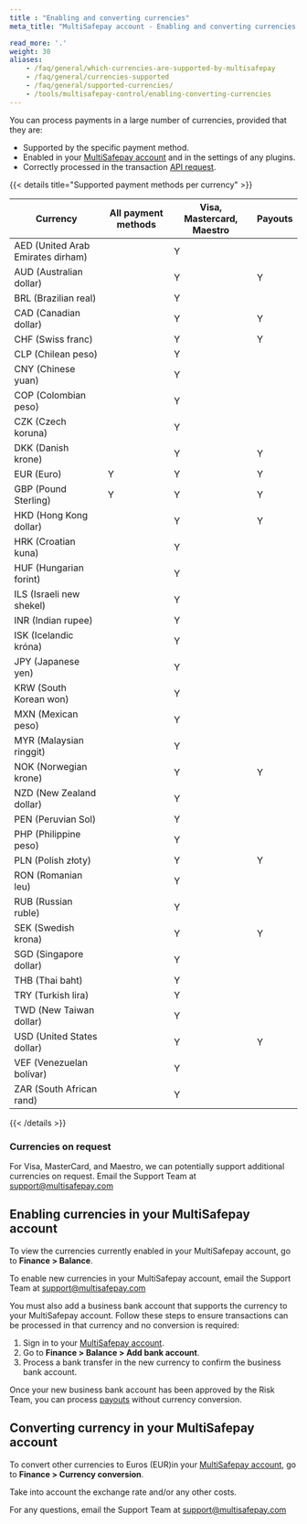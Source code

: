 ```yaml
---
title : "Enabling and converting currencies"
meta_title: "MultiSafepay account - Enabling and converting currencies - MultiSafepay Docs"

read_more: '.'
weight: 30
aliases:
    - /faq/general/which-currencies-are-supported-by-multisafepay
    - /faq/general/currencies-supported
    - /faq/general/supported-currencies/
    - /tools/multisafepay-control/enabling-converting-currencies
---
```

You can process payments in a large number of currencies, provided that they are:

- Supported by the specific payment method.
- Enabled in your [MultiSafepay account](https://merchant.multisafepay.com) and in the settings of any plugins.
- Correctly processed in the transaction [API request](/api/#orders).


{{< details title="Supported payment methods per currency" >}}

| Currency  | All payment methods  | Visa, Mastercard, Maestro  | Payouts  |
|---|---|---|---|
| AED (United Arab Emirates dirham)  |   |  Y |   |
| AUD (Australian dollar)  |  | Y  | Y  |
| BRL (Brazilian real)  |   |  Y |   |
| CAD (Canadian dollar)  |   | Y  | Y  |
| CHF (Swiss franc)  |   | Y  | Y  |
| CLP (Chilean peso)  |   |  Y |   |
| CNY (Chinese yuan)  |   |  Y |   |
| COP (Colombian peso)  |   |  Y |   |
| CZK (Czech koruna)  |   |  Y |   |
| DKK (Danish krone)  |   | Y  | Y  |
| EUR (Euro)  | Y  |  Y | Y  |
| GBP (Pound Sterling)   | Y  | Y  | Y  |
| HKD (Hong Kong dollar)  |   | Y  | Y  |
| HRK (Croatian kuna)  |   |  Y |   |
| HUF (Hungarian forint)  |   |  Y |   |
| ILS (Israeli new shekel)  |   |  Y |   |
| INR (Indian rupee)  |   |  Y |   |
| ISK (Icelandic króna)  |   |  Y |   |
| JPY (Japanese yen)  |   |  Y |   |
| KRW (South Korean won)  |   |  Y |   |
| MXN (Mexican peso)  |   |  Y |   |
| MYR (Malaysian ringgit)  |   |  Y |   |
| NOK (Norwegian krone) |   | Y  | Y  |
| NZD (New Zealand dollar)  |   |  Y |   |
| PEN (Peruvian Sol)  |   |  Y |   |
| PHP (Philippine peso)  |   |  Y |   |
| PLN (Polish złoty) |   | Y  | Y  |
| RON (Romanian leu)  |   |  Y |   |
| RUB (Russian ruble) |   |  Y |   |
| SEK (Swedish krona) |   | Y  | Y  |
| SGD (Singapore dollar)  |   |  Y |   |
| THB (Thai baht)  |   |  Y |   |
| TRY (Turkish lira)  |   |  Y |   |
| TWD (New Taiwan dollar)  |   |  Y |   |
| USD (United States dollar)  |   | Y  | Y  |
| VEF (Venezuelan bolívar)  |   | Y  |   |
| ZAR (South African rand)  |   |  Y |   |

{{< /details >}}

### Currencies on request

For Visa, MasterCard, and Maestro, we can potentially support additional currencies on request. Email the Support Team at <support@multisafepay.com>  

## Enabling currencies in your MultiSafepay account

To view the currencies currently enabled in your MultiSafepay account, go to **Finance > Balance**.

To enable new currencies in your MultiSafepay account, email the Support Team at <support@multisafepay.com>

You must also add a business bank account that supports the currency to your MultiSafepay account. Follow these steps to ensure transactions can be processed in that currency and no conversion is required:

1. Sign in to your [MultiSafepay account](https://merchant.multisafepay.com).
2. Go to **Finance > Balance > Add bank account**.
3. Process a bank transfer in the new currency to confirm the business bank account.

Once your new business bank account has been approved by the Risk Team, you can process [payouts](/account/payouts/) without currency conversion.

## Converting currency in your MultiSafepay account

To convert other currencies to Euros (EUR)in your [MultiSafepay account](https://merchant.multisafepay.com), go to **Finance > Currency conversion**. 

Take into account the exchange rate and/or any other costs.

For any questions, email the Support Team at <support@multisafepay.com>